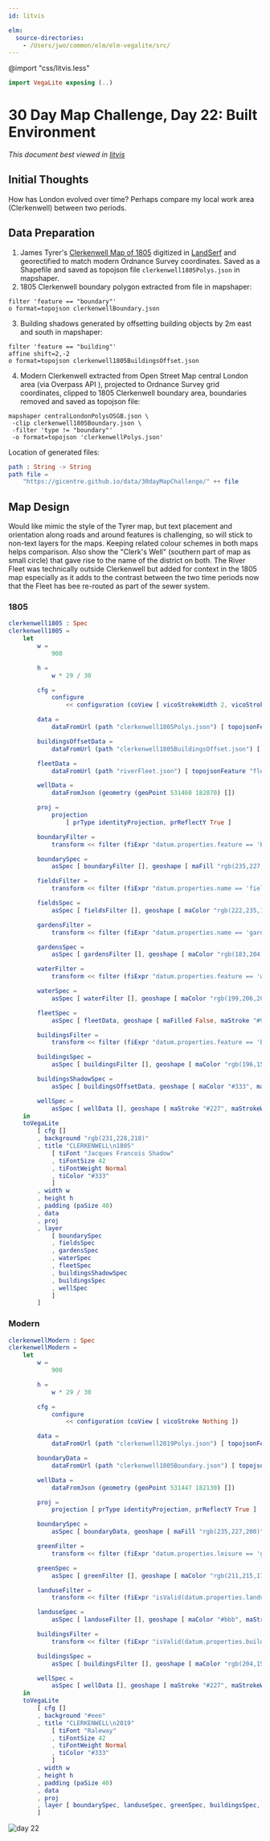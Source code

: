```yaml
---
id: litvis

elm:
  source-directories:
    - /Users/jwo/common/elm/elm-vegalite/src/
---
```


@import "css/litvis.less"

```elm {l=hidden}
import VegaLite exposing (..)
```

# 30 Day Map Challenge, Day 22: Built Environment

_This document best viewed in [litvis](https://github.com/gicentre/litvis)_

## Initial Thoughts

How has London evolved over time? Perhaps compare my local work area (Clerkenwell) between two periods.

## Data Preparation

1. James Tyrer's [Clerkenwell Map of 1805](http://www.bl.uk/onlinegallery/onlineex/crace/c/zoomify88267.html) digitized in [LandSerf](http://www.landserf.org) and georectified to match modern Ordnance Survey coordinates. Saved as a Shapefile and saved as topojson file `clerkenwell1805Polys.json` in mapshaper.
2. 1805 Clerkenwell boundary polygon extracted from file in mapshaper:

```
filter 'feature == "boundary"'
o format=topojson clerkenwellBoundary.json
```

3. Building shadows generated by offsetting building objects by 2m east and south in mapshaper:

```
filter 'feature == "building"'
affine shift=2,-2
o format=topojson clerkenwell1805BuildingsOffset.json
```

4. Modern Clerkenwell extracted from Open Street Map central London area (via Overpass API ), projected to Ordnance Survey grid coordinates, clipped to 1805 Clerkenwell boundary area, boundaries removed and saved as topojson file:

```
mapshaper centralLondonPolysOSGB.json \
 -clip clerkenwell1805Boundary.json \
 -filter 'type != "boundary"'
 -o format=topojson 'clerkenwellPolys.json'
```

Location of generated files:

```elm {l}
path : String -> String
path file =
    "https://gicentre.github.io/data/30dayMapChallenge/" ++ file
```

## Map Design

Would like mimic the style of the Tyrer map, but text placement and orientation along roads and around features is challenging, so will stick to non-text layers for the maps. Keeping related colour schemes in both maps helps comparison. Also show the "Clerk's Well" (southern part of map as small circle) that gave rise to the name of the district on both. The River Fleet was technically outside Clerkenwell but added for context in the 1805 map especially as it adds to the contrast between the two time periods now that the Fleet has bee re-routed as part of the sewer system.

### 1805

```elm {l v}
clerkenwell1805 : Spec
clerkenwell1805 =
    let
        w =
            900

        h =
            w * 29 / 30

        cfg =
            configure
                << configuration (coView [ vicoStrokeWidth 2, vicoStroke (Just "#999") ])

        data =
            dataFromUrl (path "clerkenwell1805Polys.json") [ topojsonFeature "clerkenwell" ]

        buildingsOffsetData =
            dataFromUrl (path "clerkenwell1805BuildingsOffset.json") [ topojsonFeature "clerkenwell" ]

        fleetData =
            dataFromUrl (path "riverFleet.json") [ topojsonFeature "fleet" ]

        wellData =
            dataFromJson (geometry (geoPoint 531460 182070) [])

        proj =
            projection
                [ prType identityProjection, prReflectY True ]

        boundaryFilter =
            transform << filter (fiExpr "datum.properties.feature == 'boundary'")

        boundarySpec =
            asSpec [ boundaryFilter [], geoshape [ maFill "rgb(235,227,200)", maStroke "#aaa", maStrokeWidth 2 ] ]

        fieldsFilter =
            transform << filter (fiExpr "datum.properties.name == 'field'")

        fieldsSpec =
            asSpec [ fieldsFilter [], geoshape [ maColor "rgb(222,235,171)", maStroke "rgb(184,176,140)", maStrokeOpacity 0.3, maFillOpacity 0.5 ] ]

        gardensFilter =
            transform << filter (fiExpr "datum.properties.name == 'garden'")

        gardensSpec =
            asSpec [ gardensFilter [], geoshape [ maColor "rgb(183,204,144)", maStroke "rgb(183,204,144)", maFillOpacity 0.5 ] ]

        waterFilter =
            transform << filter (fiExpr "datum.properties.feature == 'water'")

        waterSpec =
            asSpec [ waterFilter [], geoshape [ maColor "rgb(199,206,206)", maStroke "#99a", maFillOpacity 0.5, maStrokeOpacity 0.5 ] ]

        fleetSpec =
            asSpec [ fleetData, geoshape [ maFilled False, maStroke "#99c", maStrokeJoin joRound, maStrokeWidth 8, maStrokeOpacity 0.5 ] ]

        buildingsFilter =
            transform << filter (fiExpr "datum.properties.feature == 'building'")

        buildingsSpec =
            asSpec [ buildingsFilter [], geoshape [ maColor "rgb(196,153,121)", maFillOpacity 0.8 ] ]

        buildingsShadowSpec =
            asSpec [ buildingsOffsetData, geoshape [ maColor "#333", maFillOpacity 0.5 ] ]

        wellSpec =
            asSpec [ wellData [], geoshape [ maStroke "#227", maStrokeWidth 3, maFill "white", maOpacity 0.5 ] ]
    in
    toVegaLite
        [ cfg []
        , background "rgb(231,228,218)"
        , title "CLERKENWELL\n1805"
            [ tiFont "Jacques Francois Shadow"
            , tiFontSize 42
            , tiFontWeight Normal
            , tiColor "#333"
            ]
        , width w
        , height h
        , padding (paSize 40)
        , data
        , proj
        , layer
            [ boundarySpec
            , fieldsSpec
            , gardensSpec
            , waterSpec
            , fleetSpec
            , buildingsShadowSpec
            , buildingsSpec
            , wellSpec
            ]
        ]
```

### Modern

```elm {l v}
clerkenwellModern : Spec
clerkenwellModern =
    let
        w =
            900

        h =
            w * 29 / 30

        cfg =
            configure
                << configuration (coView [ vicoStroke Nothing ])

        data =
            dataFromUrl (path "clerkenwell2019Polys.json") [ topojsonFeature "clerkenwell" ]

        boundaryData =
            dataFromUrl (path "clerkenwell1805Boundary.json") [ topojsonFeature "clerkenwell" ]

        wellData =
            dataFromJson (geometry (geoPoint 531447 182130) [])

        proj =
            projection [ prType identityProjection, prReflectY True ]

        boundarySpec =
            asSpec [ boundaryData, geoshape [ maFill "rgb(235,227,200)", maStroke "#aaa", maStrokeWidth 2 ] ]

        greenFilter =
            transform << filter (fiExpr "datum.properties.leisure == 'garden' || datum.properties.leisure == 'park'")

        greenSpec =
            asSpec [ greenFilter [], geoshape [ maColor "rgb(211,215,176)", maStroke "#ab9", maFillOpacity 1 ] ]

        landuseFilter =
            transform << filter (fiExpr "isValid(datum.properties.landuse) || isValid(datum.properties.amenity)")

        landuseSpec =
            asSpec [ landuseFilter [], geoshape [ maColor "#bbb", maStroke "#666", maStrokeWidth 0.5, maOpacity 0.8 ] ]

        buildingsFilter =
            transform << filter (fiExpr "isValid(datum.properties.building)")

        buildingsSpec =
            asSpec [ buildingsFilter [], geoshape [ maColor "rgb(204,151,116)", maStroke "black", maStrokeWidth 0.2, maFillOpacity 1 ] ]

        wellSpec =
            asSpec [ wellData [], geoshape [ maStroke "#227", maStrokeWidth 3, maFill "white", maOpacity 0.6 ] ]
    in
    toVegaLite
        [ cfg []
        , background "#eee"
        , title "CLERKENWELL\n2019"
            [ tiFont "Raleway"
            , tiFontSize 42
            , tiFontWeight Normal
            , tiColor "#333"
            ]
        , width w
        , height h
        , padding (paSize 40)
        , data
        , proj
        , layer [ boundarySpec, landuseSpec, greenSpec, buildingsSpec, wellSpec ]
        ]
```

![day 22](images/day22.jpg)
